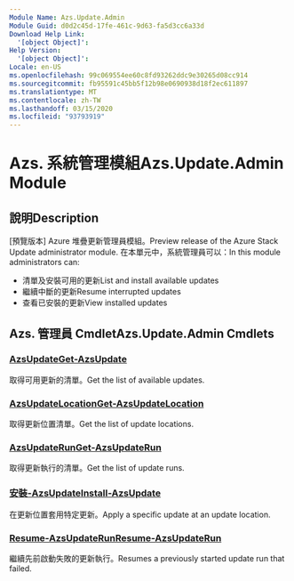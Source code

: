 ```yaml
---
Module Name: Azs.Update.Admin
Module Guid: d0d2c45d-17fe-461c-9d63-fa5d3cc6a33d
Download Help Link:
  '[object Object]': 
Help Version:
  '[object Object]': 
Locale: en-US
ms.openlocfilehash: 99c069554ee60c8fd93262ddc9e30265d08cc914
ms.sourcegitcommit: fb95591c45bb5f12b98e0690938d18f2ec611897
ms.translationtype: MT
ms.contentlocale: zh-TW
ms.lasthandoff: 03/15/2020
ms.locfileid: "93793919"
---
```

# <span data-ttu-id="4601c-101">Azs. 系統管理模組</span><span class="sxs-lookup"><span data-stu-id="4601c-101">Azs.Update.Admin Module</span></span>
## <span data-ttu-id="4601c-102">說明</span><span class="sxs-lookup"><span data-stu-id="4601c-102">Description</span></span>
<span data-ttu-id="4601c-103">[預覽版本] Azure 堆疊更新管理員模組。</span><span class="sxs-lookup"><span data-stu-id="4601c-103">Preview release of the Azure Stack Update administrator module.</span></span>  <span data-ttu-id="4601c-104">在本單元中，系統管理員可以：</span><span class="sxs-lookup"><span data-stu-id="4601c-104">In this module administrators can:</span></span>
- <span data-ttu-id="4601c-105">清單及安裝可用的更新</span><span class="sxs-lookup"><span data-stu-id="4601c-105">List and install available updates</span></span>
- <span data-ttu-id="4601c-106">繼續中斷的更新</span><span class="sxs-lookup"><span data-stu-id="4601c-106">Resume interrupted updates</span></span>
- <span data-ttu-id="4601c-107">查看已安裝的更新</span><span class="sxs-lookup"><span data-stu-id="4601c-107">View installed updates</span></span>

## <span data-ttu-id="4601c-108">Azs. 管理員 Cmdlet</span><span class="sxs-lookup"><span data-stu-id="4601c-108">Azs.Update.Admin Cmdlets</span></span>
### [<span data-ttu-id="4601c-109">AzsUpdate</span><span class="sxs-lookup"><span data-stu-id="4601c-109">Get-AzsUpdate</span></span>](Get-AzsUpdate.md)
<span data-ttu-id="4601c-110">取得可用更新的清單。</span><span class="sxs-lookup"><span data-stu-id="4601c-110">Get the list of available updates.</span></span>

### [<span data-ttu-id="4601c-111">AzsUpdateLocation</span><span class="sxs-lookup"><span data-stu-id="4601c-111">Get-AzsUpdateLocation</span></span>](Get-AzsUpdateLocation.md)
<span data-ttu-id="4601c-112">取得更新位置清單。</span><span class="sxs-lookup"><span data-stu-id="4601c-112">Get the list of update locations.</span></span>

### [<span data-ttu-id="4601c-113">AzsUpdateRun</span><span class="sxs-lookup"><span data-stu-id="4601c-113">Get-AzsUpdateRun</span></span>](Get-AzsUpdateRun.md)
<span data-ttu-id="4601c-114">取得更新執行的清單。</span><span class="sxs-lookup"><span data-stu-id="4601c-114">Get the list of update runs.</span></span>

### [<span data-ttu-id="4601c-115">安裝-AzsUpdate</span><span class="sxs-lookup"><span data-stu-id="4601c-115">Install-AzsUpdate</span></span>](Install-AzsUpdate.md)
<span data-ttu-id="4601c-116">在更新位置套用特定更新。</span><span class="sxs-lookup"><span data-stu-id="4601c-116">Apply a specific update at an update location.</span></span>

### [<span data-ttu-id="4601c-117">Resume-AzsUpdateRun</span><span class="sxs-lookup"><span data-stu-id="4601c-117">Resume-AzsUpdateRun</span></span>](Resume-AzsUpdateRun.md)
<span data-ttu-id="4601c-118">繼續先前啟動失敗的更新執行。</span><span class="sxs-lookup"><span data-stu-id="4601c-118">Resumes a previously started update run that failed.</span></span>

